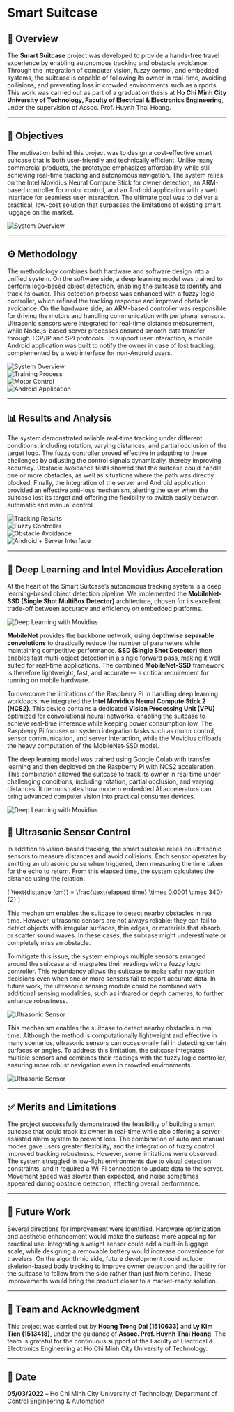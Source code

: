# Smart Suitcase

## 📖 Overview
The **Smart Suitcase** project was developed to provide a hands-free travel experience by enabling autonomous tracking and obstacle avoidance. Through the integration of computer vision, fuzzy control, and embedded systems, the suitcase is capable of following its owner in real-time, avoiding collisions, and preventing loss in crowded environments such as airports. This work was carried out as part of a graduation thesis at **Ho Chi Minh City University of Technology, Faculty of Electrical & Electronics Engineering**, under the supervision of Assoc. Prof. Huynh Thai Hoang.  

---

## 🎯 Objectives
The motivation behind this project was to design a cost-effective smart suitcase that is both user-friendly and technically efficient. Unlike many commercial products, the prototype emphasizes affordability while still achieving real-time tracking and autonomous navigation. The system relies on the Intel Movidius Neural Compute Stick for owner detection, an ARM-based controller for motor control, and an Android application with a web interface for seamless user interaction. The ultimate goal was to deliver a practical, low-cost solution that surpasses the limitations of existing smart luggage on the market.  

![System Overview](figures/system_overview.png)  

---

## ⚙️ Methodology
The methodology combines both hardware and software design into a unified system. On the software side, a deep learning model was trained to perform logo-based object detection, enabling the suitcase to identify and track its owner. This detection process was enhanced with a fuzzy logic controller, which refined the tracking response and improved obstacle avoidance. On the hardware side, an ARM-based controller was responsible for driving the motors and handling communication with peripheral sensors. Ultrasonic sensors were integrated for real-time distance measurement, while Node.js-based server processes ensured smooth data transfer through TCP/IP and SPI protocols. To support user interaction, a mobile Android application was built to notify the owner in case of lost tracking, complemented by a web interface for non-Android users.  

![System Overview](figures/hardware.png)  
![Training Process](figures/training_process.png)  
![Motor Control](figures/motor_control.png)  
![Android Application](figures/android_app.png)

---

## 📊 Results and Analysis
The system demonstrated reliable real-time tracking under different conditions, including rotation, varying distances, and partial occlusion of the target logo. The fuzzy controller proved effective in adapting to these challenges by adjusting the control signals dynamically, thereby improving accuracy. Obstacle avoidance tests showed that the suitcase could handle one or more obstacles, as well as situations where the path was directly blocked. Finally, the integration of the server and Android application provided an effective anti-loss mechanism, alerting the user when the suitcase lost its target and offering the flexibility to switch easily between automatic and manual control.  

![Tracking Results](figures/tracking_results.png)  
![Fuzzy Controller](figures/fuzzy_controller.png)  
![Obstacle Avoidance](figures/obstacle_avoidance.png)  
![Android + Server Interface](figures/android_server.png)

---

## 🤖 Deep Learning and Intel Movidius Acceleration
At the heart of the Smart Suitcase’s autonomous tracking system is a deep learning–based object detection pipeline. We implemented the **MobileNet-SSD (Single Shot MultiBox Detector)** architecture, chosen for its excellent trade-off between accuracy and efficiency on embedded platforms.  

![Deep Learning with Movidius](figures/mobilenet.png)

**MobileNet** provides the backbone network, using **depthwise separable convolutions** to drastically reduce the number of parameters while maintaining competitive performance. **SSD (Single Shot Detector)** then enables fast multi-object detection in a single forward pass, making it well suited for real-time applications. The combined **MobileNet-SSD** framework is therefore lightweight, fast, and accurate — a critical requirement for running on mobile hardware.  

To overcome the limitations of the Raspberry Pi in handling deep learning workloads, we integrated the **Intel Movidius Neural Compute Stick 2 (NCS2)**. This device contains a dedicated **Vision Processing Unit (VPU)** optimized for convolutional neural networks, enabling the suitcase to achieve real-time inference while keeping power consumption low. The Raspberry Pi focuses on system integration tasks such as motor control, sensor communication, and server interaction, while the Movidius offloads the heavy computation of the MobileNet-SSD model.  

The deep learning model was trained using Google Colab with transfer learning and then deployed on the Raspberry Pi with NCS2 acceleration. This combination allowed the suitcase to track its owner in real time under challenging conditions, including rotation, partial occlusion, and varying distances. It demonstrates how modern embedded AI accelerators can bring advanced computer vision into practical consumer devices.  

![Deep Learning with Movidius](figures/movidius.png)



## 📡 Ultrasonic Sensor Control
In addition to vision-based tracking, the smart suitcase relies on ultrasonic sensors to measure distances and avoid collisions. Each sensor operates by emitting an ultrasonic pulse when triggered, then measuring the time taken for the echo to return. From this elapsed time, the system calculates the distance using the relation:

\[
\text{distance (cm)} = \frac{\text{elapsed time} \times 0.0001 \times 340}{2}
\]

This mechanism enables the suitcase to detect nearby obstacles in real time. However, ultrasonic sensors are not always reliable: they can fail to detect objects with irregular surfaces, thin edges, or materials that absorb or scatter sound waves. In these cases, the suitcase might underestimate or completely miss an obstacle.  

To mitigate this issue, the system employs multiple sensors arranged around the suitcase and integrates their readings with a fuzzy logic controller. This redundancy allows the suitcase to make safer navigation decisions even when one or more sensors fail to report accurate data. In future work, the ultrasonic sensing module could be combined with additional sensing modalities, such as infrared or depth cameras, to further enhance robustness.  

![Ultrasonic Sensor](figures/ultrasonic_sensor.png)

This mechanism enables the suitcase to detect nearby obstacles in real time. Although the method is computationally lightweight and effective in many scenarios, ultrasonic sensors can occasionally fail in detecting certain surfaces or angles. To address this limitation, the suitcase integrates multiple sensors and combines their readings with the fuzzy logic controller, ensuring more robust navigation even in crowded environments.  

![Ultrasonic Sensor](figures/ultrasonic_sensor_2.png)

---


## ✅ Merits and Limitations
The project successfully demonstrated the feasibility of building a smart suitcase that could track its owner in real-time while also offering a server-assisted alarm system to prevent loss. The combination of auto and manual modes gave users greater flexibility, and the integration of fuzzy control improved tracking robustness. However, some limitations were observed. The system struggled in low-light environments due to visual detection constraints, and it required a Wi-Fi connection to update data to the server. Movement speed was slower than expected, and noise sometimes appeared during obstacle detection, affecting overall performance.  

---

## 🚀 Future Work
Several directions for improvement were identified. Hardware optimization and aesthetic enhancement would make the suitcase more appealing for practical use. Integrating a weight sensor could add a built-in luggage scale, while designing a removable battery would increase convenience for travelers. On the algorithmic side, future development could include skeleton-based body tracking to improve owner detection and the ability for the suitcase to follow from the side rather than just from behind. These improvements would bring the product closer to a market-ready solution.  

---

## 👥 Team and Acknowledgment
This project was carried out by **Hoang Trong Dai (1510633)** and **Ly Kim Tien (1513418)**, under the guidance of **Assoc. Prof. Huynh Thai Hoang**. The team is grateful for the continuous support of the Faculty of Electrical & Electronics Engineering at Ho Chi Minh City University of Technology.  

---

## 📅 Date
**05/03/2022** – Ho Chi Minh City University of Technology, Department of Control Engineering & Automation
